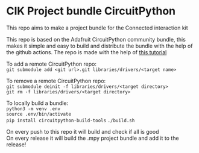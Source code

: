 # CIK Project bundle CircuitPython
This repo aims to make a project bundle for the Connected interaction kit

This repo is based on the Adafruit CircuitPython community bundle, this makes it simple and easy to build and distribute the bundle with the help of the github actions.
The repo is made with the help of [this tutorial](https://adafruit-playground.com/u/tyeth/pages/creating-a-circuitpython-library-bundle-for-circup)

To add a remote CircuitPython repo:  
`git submodule add <git url>.git libraries/drivers/<target name>`

To remove a remote CircuitPython repo:  
`git submodule deinit -f libraries/drivers/<target directory>`  
`git rm -f libraries/drivers/<target directory>`

To locally build a bundle:  
`python3 -m venv .env`  
`source .env/bin/activate`  
`pip install circuitpython-build-tools`
`./build.sh`

On every push to this repo it will build and check if all is good  
On every release it will build the .mpy project bundle and add it to the release!